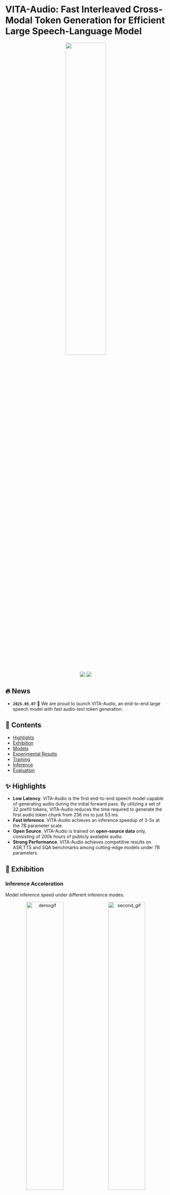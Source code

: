 # VITA-Audio: Fast Interleaved Cross-Modal Token Generation for Efficient Large Speech-Language Model

<p align="center">
    <img src="asset/VITA_audio_logos.png" width="50%" height="50%">
</p>

<p align="center">
    <a href="https://arxiv.org/abs/2505.03739" target="_blank"><img src="https://img.shields.io/badge/VITA%20Audio-Report-b5212f.svg?logo=arxiv" /></a>
    <a href="https://huggingface.co/collections/VITA-MLLM/vita-audio-680f036c174441e7cdf02575" target="_blank"><img src="https://img.shields.io/badge/%F0%9F%A4%97%20Hugging%20Face-Model-ffc107?color=ffc107&logoColor=white" /></a>
 </p>


## :fire: News



* **`2025.05.07`** 🌟 We are proud to launch VITA-Audio, an end-to-end large speech model with fast audio-text token generation.


## 📄 Contents <!-- omit in toc -->


- [Highlights](#-highlights)
- [Exhibition](#-exhibition)
- [Models](#-models)
- [Experimental Results](#-experimental-results)
- [Training](#-training)
- [Inference](#-inference)
- [Evaluation](#-evaluation)


## ✨ Highlights

- **Low Latency**. VITA-Audio is the first end-to-end speech model capable of generating audio during the initial forward pass. By utilizing a set of 32 prefill tokens, VITA-Audio reduces the time required to generate the first audio token chunk from 236 ms to just 53 ms.
- **Fast Inference**. VITA-Audio achieves an inference speedup of 3-5x at the 7B parameter scale.
- **Open Source**. VITA-Audio is trained on **open-source data** only, consisting of 200k hours of publicly available audio.
- **Strong Performance**. VITA-Audio achieves competitive results on ASR,TTS and SQA benchmarks among cutting-edge models under 7B parameters.
  


## 📌 Exhibition

### Inference Acceleration
Model inference speed under different inference modes.

<p align="center">
  <img src="./asset/qa_speed.gif" alt="demogif" width="48%" style="display: inline-block; margin-right: 2%;">
  <img src="./asset/tts_speed.gif" alt="second_gif" width="48%" style="display: inline-block;">
</p>

### Time to Generate the First Audio Segment In Streaming Inference
<div align="center">
  <img width="400" alt="first audio generate time" src="https://github.com/user-attachments/assets/165f943e-ac53-443f-abba-e5eb1e0c0f40" />
</div>


### Generated Audio Case



> 打南边来了个哑巴，腰里别了个喇叭；打北边来了个喇嘛，手里提了个獭犸。  
> 提着獭犸的喇嘛要拿獭犸换别着喇叭的哑巴的喇叭；别着喇叭的哑巴不愿拿喇叭换提着獭玛的喇嘛的獭犸。  
> 不知是别着喇叭的哑巴打了提着獭玛的喇嘛一喇叭；还是提着獭玛的喇嘛打了别着喇叭的哑巴一獭玛。  
> 喇嘛回家炖獭犸；哑巴嘀嘀哒哒吹喇叭。

https://github.com/user-attachments/assets/38da791f-5d72-4d9c-a9b2-cec97c2f2b2b


---

> To be or not to be--to live intensely and richly,
> merely to exist, that depends on ourselves. Let widen and intensify our relations.   
> While we live, let live!  

https://github.com/user-attachments/assets/fd478065-4041-4eb8-b331-0c03b304d853


---

> The hair has been so little, don't think about it, go to bed early, for your hair. Good night!

https://github.com/user-attachments/assets/4cfe4742-e237-42bd-9f17-7935b2285799


---
> 两个黄鹂鸣翠柳，
> 一行白鹭上青天。  
> 窗含西岭千秋雪，
> 门泊东吴万里船。

https://github.com/user-attachments/assets/382620ee-bb2a-488e-9e00-71afd2342b56


---
## 🔔 Models

| Model                   | LLM Size | Huggingface Weights                                           |
|-------------------------|----------|---------------------------------------------------------------|
| VITA-Audio-Boost        | 7B       | https://huggingface.co/VITA-MLLM/VITA-Audio-Boost             |
| VITA-Audio-Balance      | 7B       | https://huggingface.co/VITA-MLLM/VITA-Audio-Balance           |
| VITA-Audio-Plus-Vanilla | 7B       | https://huggingface.co/VITA-MLLM/VITA-Audio-Plus-Vanilla      |



## 📈 Experimental Results
- **Comparison of Spoken Question Answering**.

![Clipboard_Screenshot_1746531780](https://github.com/user-attachments/assets/3adcad15-0333-4b92-bfdf-b753b330a3e2)


- **Comparison of Text to Speech**.

![image](https://github.com/user-attachments/assets/09cf8fd3-d7a5-4b77-be49-5a0ace308f3f)


- **Comparison of Automatic Speech Recognition**.

![Clipboard_Screenshot_1746532039](https://github.com/user-attachments/assets/d950cae0-c065-4da9-b37a-a471d28158a0)

![Clipboard_Screenshot_1746532022](https://github.com/user-attachments/assets/929f45cd-693a-4ff6-af73-ceec6e875706)



- **Effectiveness of Inference Acceleration**.


![Clipboard_Screenshot_1746532167](https://github.com/user-attachments/assets/ad8b9e90-cd3c-4968-8653-998811a50006)

![Image](https://github.com/user-attachments/assets/4aa5db8c-362d-4152-8090-92292b9a84c0)



## 📔 Requirements and Installation

### Prepare Environment
```
docker pull shenyunhang/pytorch:24.11-py3_2024-1224
```

### Get the Code
```
git clone https://github.com/VITA-MLLM/VITA-Audio.git
cd VITA-Audio
pip install -r requirements_ds_gpu.txt
pip install -e .
```

### Prepare Pre-trained Weight

#### LLM

- Download the LLM from https://huggingface.co/Qwen/Qwen2.5-7B-Instruct.
- Put it into '../models/Qwen/Qwen2.5-7B-Instruct/'

#### Audio Encoder and Audio Decoder

- Download the Audio Encoder from https://huggingface.co/THUDM/glm-4-voice-tokenizer.
- Put it into '../models/THUDM/glm-4-voice-tokenizer'

- Download the Audio Decoder from https://huggingface.co/THUDM/glm-4-voice-decoder.
- Put it into '../models/THUDM/glm-4-voice-decoder'


### Data Format
#### **Speech QA Interleaved Data Format**

> This format shows how text and audio sequences are interleaved in a structured JSON conversation between a user and an assistant.

```jsonc
{
  "messages": [
    {
      "role": "user",
      "content": "<|begin_of_audio|> audio_sequence <|end_of_audio|>"
    },
    {
      "role": "assistant",
      "content": "text_sequence_1 <|begin_of_audio|> audio_sequence_1 <|end_of_audio|> text_sequence_2 <|begin_of_audio|> audio_sequence_2 <|end_of_audio|>"
    }
  ]
}
```

## 🎲 Training


The following tutorial will take `VITA-Audio-Boost` as an example.

- To train `VITA-Audio-Balance` and other variants, you should modify the `text-audio-interval-ratio`.

  VITA-Audio-Boost:
  ```
  --text-audio-interval-ratio 1 10 4 10 \
  ```

  VITA-Audio-Balance:
  ```
  --text-audio-interval-ratio 1 4 3 8 4 10 \
  ```

- To train `VITA-Audio-Plus-*`, you should use the script like `scripts/deepspeed/sts_qwen25/finetune_sensevoice_glm4voice...`

### Stage-1 (Audio-Text Alignment)

```
bash scripts/deepspeed/sts_qwen25/finetune_glm4voice_stage1.sh 8192 `date +'%Y%m%d_%H%M%S'`
```

The above script may need some adjustments.

- Set `ROOT_PATH` to your code root folder.
- Set `LOCAL_ROOT_PATH` to a temporary code root folder.
- Modify other variables as needed for your environment.

### Stage-2 (Single MCTP Module Training)

```
bash scripts/deepspeed/sts_qwen25/finetune_glm4voice_mtp1_stage1.sh 8192 `date +'%Y%m%d_%H%M%S'`
```

The above script may need some adjustments.

- Set `ROOT_PATH` to your code root folder.
- Set `LOCAL_ROOT_PATH` to a temporary code root folder.
- Set `MODEL_NAME_OR_PATH` to the path of the model trained in Stage 1.
- Modify other variables as needed for your environment.

### Stage-3 (Multiple MCTP Modules Training)

```
bash scripts/deepspeed/sts_qwen25/finetune_glm4voice_mtp10_stage1.sh 8192 `date +'%Y%m%d_%H%M%S'`
```

The above script may need some adjustments.

- Set `ROOT_PATH` to your code root folder.
- Set `LOCAL_ROOT_PATH` to a temporary code root folder.
- Set `MODEL_NAME_OR_PATH` to the path of the model trained in Stage 2.
- Modify other variables as needed for your environment.

### Stage-4 (Supervised Fine-tuning)

```
bash scripts/deepspeed/sts_qwen25/finetune_glm4voice_mtp10_stage2.sh 2048 `date +'%Y%m%d_%H%M%S'`
```

The above script may need some adjustments.

- Set `ROOT_PATH` to your code root folder.
- Set `LOCAL_ROOT_PATH` to a temporary code root folder.
- Set `MODEL_NAME_OR_PATH` to the path of the model trained in Stage 3.
- Modify other variables as needed for your environment.



## 📐 Inference

Here we implement a simple script for inference.

It includes examples of speech-to-speech, ASR, and TTS tasks, as well as inference speed testing.

```
python tools/inference_sts.py
```

- Set `model_name_or_path` to VITA-Audio weights.
- Set `audio_tokenizer_path` to the path of the audio encoder.
- Set `flow_path` to the path of the audio decoder.


## 🔎 Evaluation

Evaluate SQA, ASR, and TTS benchmarks
```
bash scripts/deepspeed/evaluate_sts.sh
```


